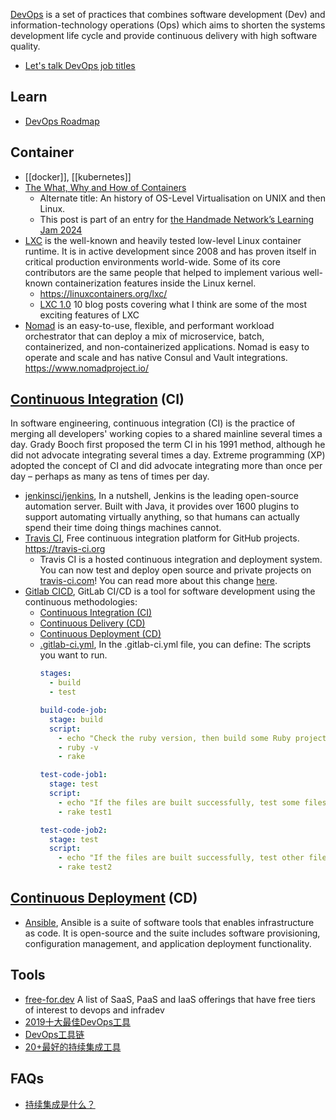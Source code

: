[DevOps](https://en.wikipedia.org/wiki/DevOps) is a set of practices that combines software development (Dev) and information-technology operations (Ops) which aims to shorten the systems development life cycle and provide continuous delivery with high software quality.



- [Let's talk DevOps job titles](https://mattouille.com/articles/2018-06/lets-talk-devops-job-titles/)



## Learn
- [DevOps Roadmap](https://github.com/kamranahmedse/developer-roadmap#devops-roadmap)



## Container
- [[docker]], [[kubernetes]]
- [The What, Why and How of Containers](https://www.annwan.me/computers/what-why-how-containers/)
  - Alternate title: An history of OS-Level Virtualisation on UNIX and then Linux.
  - This post is part of an entry for [the Handmade Network’s Learning Jam 2024](https://handmade.network/jam/learning-2024)
- [LXC](https://github.com/lxc/lxc) is the well-known and heavily tested low-level Linux container runtime. It is in active development since 2008 and has proven itself in critical production environments world-wide. Some of its core contributors are the same people that helped to implement various well-known containerization features inside the Linux kernel.
  - https://linuxcontainers.org/lxc/
  - [LXC 1.0](https://stgraber.org/2013/12/20/lxc-1-0-blog-post-series/) 10 blog posts covering what I think are some of the most exciting features of LXC
- [Nomad](https://github.com/hashicorp/nomad) is an easy-to-use, flexible, and performant workload orchestrator that can deploy a mix of microservice, batch, containerized, and non-containerized applications. Nomad is easy to operate and scale and has native Consul and Vault integrations. https://www.nomadproject.io/



## [Continuous Integration](https://en.wikipedia.org/wiki/Continuous_integration) (CI)
In software engineering, continuous integration (CI) is the practice of merging all developers' working copies to a shared mainline several times a day. Grady Booch first proposed the term CI in his 1991 method, although he did not advocate integrating several times a day. Extreme programming (XP) adopted the concept of CI and did advocate integrating more than once per day – perhaps as many as tens of times per day.
- [jenkinsci/jenkins](https://github.com/jenkinsci/jenkins), In a nutshell, Jenkins is the leading open-source automation server. Built with Java, it provides over 1600 plugins to support automating virtually anything, so that humans can actually spend their time doing things machines cannot.
- [Travis CI](https://github.com/travis-ci/travis-ci), Free continuous integration platform for GitHub projects. https://travis-ci.org
  - Travis CI is a hosted continuous integration and deployment system. You can now test and deploy open source and private projects on [travis-ci.com](https://travis-ci.com/)! You can read more about this change [here](https://blog.travis-ci.com/2018-05-02-open-source-projects-on-travis-ci-com-with-github-apps).
- [Gitlab CICD](https://docs.gitlab.com/ee/ci/), GitLab CI/CD is a tool for software development using the continuous methodologies:
  - [Continuous Integration (CI)](https://docs.gitlab.com/ee/ci/introduction/index.html#continuous-integration)
  - [Continuous Delivery (CD)](https://docs.gitlab.com/ee/ci/introduction/index.html#continuous-delivery)
  - [Continuous Deployment (CD)](https://docs.gitlab.com/ee/ci/introduction/index.html#continuous-deployment)
  - [.gitlab-ci.yml](https://docs.gitlab.com/ee/ci/yaml/gitlab_ci_yaml.html), 
    In the .gitlab-ci.yml file, you can define:
    The scripts you want to run.
    ```yml
    stages:
      - build
      - test

    build-code-job:
      stage: build
      script:
        - echo "Check the ruby version, then build some Ruby project files:"
        - ruby -v
        - rake

    test-code-job1:
      stage: test
      script:
        - echo "If the files are built successfully, test some files with one command:"
        - rake test1

    test-code-job2:
      stage: test
      script:
        - echo "If the files are built successfully, test other files with a different command:"
        - rake test2
    ```

## [Continuous Deployment](https://en.wikipedia.org/wiki/Continuous_deployment) (CD)
- [Ansible](./ansible), Ansible is a suite of software tools that enables infrastructure as code. It is open-source and the suite includes software provisioning, configuration management, and application deployment functionality.

## Tools
- [free-for.dev](https://github.com/ripienaar/free-for-dev) A list of SaaS, PaaS and IaaS offerings that have free tiers of interest to devops and infradev 
- [2019十大最佳DevOps工具](http://dockone.io/article/8507)
- [DevOps工具链](https://www.cnblogs.com/fadewalk/p/10808436.html)
- [20+最好的持续集成工具](https://cloud.tencent.com/developer/article/1438822)



## FAQs
- [持续集成是什么？](http://www.ruanyifeng.com/blog/2015/09/continuous-integration.html)
